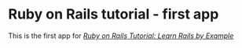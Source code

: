 # Ruby on Rails tutorial  - first app

This is the first app for [*Ruby on Rails Tutorial: Learn Rails by Example*](http://railstutorial.org/)